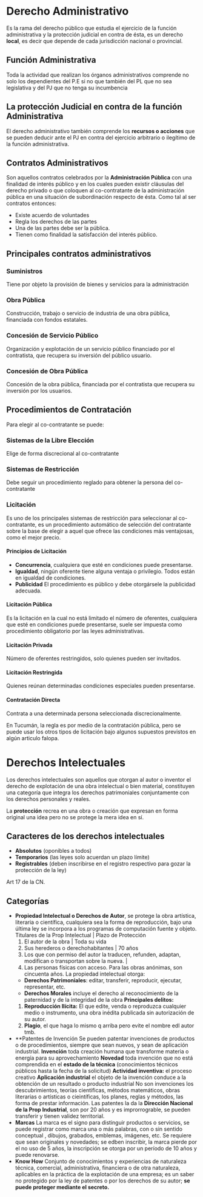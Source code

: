 # Derecho Administrativo
Es la rama del derecho público que estudia el ejercicio de la función administrativa y la protección judicial en contra de ésta, es un derecho **local**, es decir que depende de cada jurisdicción nacional o provincial.
## Función Administrativa
Toda la actividad que realizan los órganos administrativos comprende no solo los dependientes del P.E si no que también del PL que no sea legislativa y del PJ que no tenga su incumbencia

## La protección Judicial en contra de la función Administrativa
El derecho administrativo también comprende los **recursos o acciones** que se pueden deducir ante el PJ en contra del ejercicio arbitrario o ilegítimo de la función administrativa.
## Contratos Administrativos
Son aquellos contratos celebrados por la **Administración Pública** con una finalidad de interés público y en los cuales pueden existir cláusulas del derecho privado o que coloquen al co-contratante de la administración pública en una situación de subordinación respecto de ésta.
Como tal al ser contratos entonces:
- Existe acuerdo de voluntades
- Regla los derechos de las partes
- Una de las partes debe ser la pública.
- Tienen como finalidad la satisfacción del interés público.

## Principales contratos administrativos
### Suministros
Tiene por objeto la provisión de bienes y servicios para la administración
### Obra Pública
Construcción, trabajo o servicio de industria de una obra pública, financiada con fondos estatales.
### Concesión de Servicio Público
Organización y explotación de un servicio público financiado por el contratista, que recupera su inversión del público usuario.

### Concesión de Obra Pública
Concesión de la obra pública, financiada por el contratista que recupera su inversión por los usuarios.

## Procedimientos de Contratación
Para elegir al co-contratante se puede:

### Sistemas de la Libre Elección
Elige de forma discrecional al co-contratante
### Sistemas de Restricción
Debe seguir un procedimiento reglado para obtener la persona del co-contratante
### Licitación
Es uno de los principales sistemas de restricción para seleccionar al co-contratante, es un procedimiento automático de selección del contratante sobre la base de elegir a aquel que ofrece las condiciones más ventajosas, como el mejor precio.

#### Principios de Licitación
- **Concurrencia**, cualquiera que esté en condiciones puede presentarse.
- **Igualdad**, ningún oferente tiene alguna ventaja o privilegio. Todos están en igualdad de condiciones.
- **Publicidad** El procedimiento es público y debe otorgársele la publicidad adecuada.

#### Licitación Pública
Es la licitación en la cual no está limitado el número de oferentes, cualquiera que esté en condiciones puede presentarse, suele ser impuesta como procedimiento obligatorio por las leyes administrativas.

#### Licitación Privada
Número de oferentes restringidos, solo quienes pueden ser invitados.
#### Licitación Restringida
Quienes reúnan determinadas condiciones especiales pueden presentarse.
#### Contratación Directa
Contrata a una determinada persona seleccionada discrecionalmente.

En Tucumán, la regla es por medio de la contratación pública, pero se puede usar los otros tipos de licitación bajo algunos supuestos previstos en algún articulo falopa.
# Derechos Intelectuales
Los derechos intelectuales son aquellos que otorgan al autor o inventor el derecho de explotación de una obra intelectual o bien material, constituyen una categoría que integra los derechos patrimoniales conjuntamente con los derechos personales y reales.

La **protección** recrea en una obra o creación que expresan en forma original una idea pero no se protege la mera idea en sí.

## Caracteres de los derechos intelectuales
- **Absolutos** (oponibles a todos)
- **Temporarios** (las leyes solo acuerdan un plazo límite)
- **Registrables** (deben inscribirse en el registro respectivo para gozar la protección de la ley)

Art 17 de la CN.
## Categorías
- **Propiedad Intelectual o Derechos de Autor**, se protege la obra artística, literaria o científica, cualquiera sea la forma de reproducción, bajo una última ley se incorpora a los programas de computación fuente y objeto.
	Titulares de la Prop Intelectual | Plazo de Protección
	1) El autor de la obra  | Toda su vida
	2) Sus herederos o derechohabitantes | 70 años
	3) Los que con permiso del autor la traducen, refunden, adaptan, modifican o transportan sobre la nueva. |
	4) Las personas físicas con acceso.
	Para las obras anónimas, son cincuenta años.
	La propiedad intelectual otorga:
	- **Derechos Patrimoniales**: editar, transferir, reproducir, ejecutar, representar, etc.
	- **Derechos Morales** incluye el derecho al reconocimiento de la paternidad y de la integridad de la obra
	**Principales delitos:**
	1) **Reproducción Ilícita:** El que edite, venda o reproduzca cualquier medio o instrumento, una obra inédita publicada sin autorización de su autor.
	2) **Plagio**, el que haga lo mismo q arriba pero evite el nombre edl autor tmb.
- **Patentes de Invención
	Se pueden patentar invenciones de productos o de procedimientos, siempre que sean nuevos, y sean de aplicación industrial.
	**Invención** toda creación humana que transforme materia o energía para su aprovechamiento
	**Novedad** toda invención que no está comprendida en el **estado de la técnica** (conocimientos técnicos públicos hasta la fecha de la solicitud)
	**Actividad inventiva:** el proceso creativo
	**Aplicación industrial** el objeto de la invención conduce a la obtención de un resultado o producto industrial
	No son invenciones los descubrimientos, teorías cientificas, métodos matemáticos, obras literarias o artísticas o cieintíficas, los planes, reglas y métodos, las forma de prestar información.
	Las patentes la da la **Dirección Nacional de la Prop Industrial**, son por 20 años y es improrrograble, se pueden transferir y tienen validez territorial.
- **Marcas**
	La marca es el signo para distinguir productos o servicios, se puede registrar como marca una o más palabras, con o sin sentido conceptual , dibujos, grabados, emblemas, imágenes, etc. Se requiere que sean originales y novedades; se edben inscribir, la marca pierde por el no uso de 5 años, la inscripción se otorga por un período de 10 años y puede renovarse.
- **Know How**
	Conjunto de conocimientos y experiencias de naturaleza técnica, comercial, administrativa, financiera o de otra naturaleza, aplicables en la práctica de la explotación de una empresa; es un saber no protegido por la ley de patentes o por los derechos de su autor; **se puede proteger mediante el secreto.**